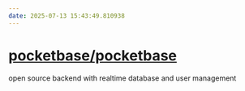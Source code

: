 ```yaml
---
date: 2025-07-13 15:43:49.810938
---
```


# [pocketbase/pocketbase](https://github.com/pocketbase/pocketbase)

open source backend with realtime database and user management